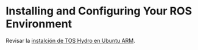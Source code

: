 # Installing and Configuring Your ROS Environment

Revisar la [instalción de TOS Hydro en Ubuntu ARM](http://wiki.ros.org/hydro/Installation/UbuntuARM).
